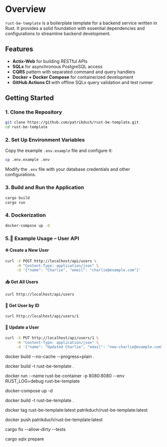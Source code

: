 # Overview

`rust-be-template` is a boilerplate template for a backend service written in Rust. It provides a solid foundation with essential dependencies and configurations to streamline backend development.

## Features


- **Actix-Web** for building RESTful APIs
- **SQLx** for asynchronous PostgreSQL access
- **CQRS** pattern with separated command and query handlers
- **Docker + Docker Compose** for containerized development
- **GitHub Actions CI** with offline SQLx query validation and test runner


## Getting Started

### 1. Clone the Repository

```sh
git clone https://github.com/patrikduch/rust-be-template.git
cd rust-be-template
```

### 2. Set Up Environment Variables

Copy the example `.env.example` file and configure it:

```sh
cp .env.example .env
```

Modify the `.env` file with your database credentials and other configurations.


### 3. Build and Run the Application

```sh
cargo build
cargo run
```


### 4. Dockerization

```sh
docker-compose up -d
```

### 5.📌 Example Usage – User API

#### ➕ Create a New User

```sh
curl -X POST http://localhost/api/users \
     -H "Content-Type: application/json" \
     -d '{"name": "Charlie", "email": "charlie@example.com"}'
```


#### 📥 Get All Users

```sh
curl http://localhost/api/users
```

#### 📄 Get User by ID

```sh
curl http://localhost/api/users/1
```

#### 🔄 Update a User

```sh
curl -X PUT http://localhost/api/users/1 \
     -H "Content-Type: application/json" \
     -d '{"name": "Updated Charlie", "email": "new-charlie@example.com"}'
```

docker build --no-cache --progress=plain .

docker build -t rust-be-template .


docker run  --name rust-be-container -p 8080:8080 --env RUST_LOG=debug rust-be-template



docker-compose up -d


docker build -t rust-be-template  .

docker tag rust-be-template:latest patrikduch/rust-be-template:latest

docker push patrikduch/rust-be-template:latest


cargo fix --allow-dirty --tests






cargo sqlx prepare